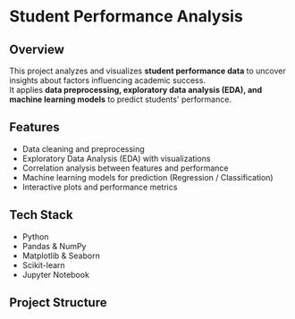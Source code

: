 # Student Performance Analysis

## Overview
This project analyzes and visualizes **student performance data** to uncover insights about factors influencing academic success.  
It applies **data preprocessing, exploratory data analysis (EDA), and machine learning models** to predict students' performance.  

## Features
- Data cleaning and preprocessing
- Exploratory Data Analysis (EDA) with visualizations
- Correlation analysis between features and performance
- Machine learning models for prediction (Regression / Classification)
- Interactive plots and performance metrics

## Tech Stack
- Python
- Pandas & NumPy
- Matplotlib & Seaborn
- Scikit-learn
- Jupyter Notebook

## Project Structure
